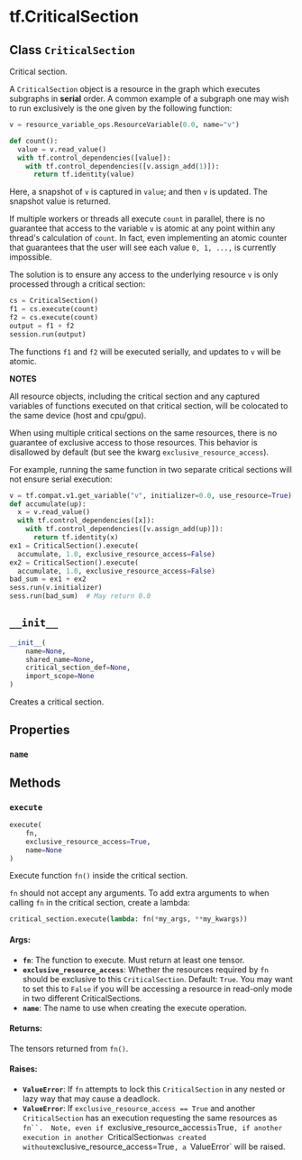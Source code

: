 <div itemscope itemtype="http://developers.google.com/ReferenceObject">
<meta itemprop="name" content="tf.CriticalSection" />
<meta itemprop="path" content="Stable" />
<meta itemprop="property" content="name"/>
<meta itemprop="property" content="__init__"/>
<meta itemprop="property" content="execute"/>
</div>

# tf.CriticalSection

## Class `CriticalSection`



Critical section.

A `CriticalSection` object is a resource in the graph which executes subgraphs
in **serial** order.  A common example of a subgraph one may wish to run
exclusively is the one given by the following function:

```python
v = resource_variable_ops.ResourceVariable(0.0, name="v")

def count():
  value = v.read_value()
  with tf.control_dependencies([value]):
    with tf.control_dependencies([v.assign_add(1)]):
      return tf.identity(value)
```

Here, a snapshot of `v` is captured in `value`; and then `v` is updated.
The snapshot value is returned.

If multiple workers or threads all execute `count` in parallel, there is no
guarantee that access to the variable `v` is atomic at any point within
any thread's calculation of `count`.  In fact, even implementing an atomic
counter that guarantees that the user will see each value `0, 1, ...,` is
currently impossible.

The solution is to ensure any access to the underlying resource `v` is
only processed through a critical section:

```python
cs = CriticalSection()
f1 = cs.execute(count)
f2 = cs.execute(count)
output = f1 + f2
session.run(output)
```
The functions `f1` and `f2` will be executed serially, and updates to `v`
will be atomic.

**NOTES**

All resource objects, including the critical section and any captured
variables of functions executed on that critical section, will be
colocated to the same device (host and cpu/gpu).

When using multiple critical sections on the same resources, there is no
guarantee of exclusive access to those resources.  This behavior is disallowed
by default (but see the kwarg `exclusive_resource_access`).

For example, running the same function in two separate critical sections
will not ensure serial execution:

```python
v = tf.compat.v1.get_variable("v", initializer=0.0, use_resource=True)
def accumulate(up):
  x = v.read_value()
  with tf.control_dependencies([x]):
    with tf.control_dependencies([v.assign_add(up)]):
      return tf.identity(x)
ex1 = CriticalSection().execute(
  accumulate, 1.0, exclusive_resource_access=False)
ex2 = CriticalSection().execute(
  accumulate, 1.0, exclusive_resource_access=False)
bad_sum = ex1 + ex2
sess.run(v.initializer)
sess.run(bad_sum)  # May return 0.0
```

<h2 id="__init__"><code>__init__</code></h2>

``` python
__init__(
    name=None,
    shared_name=None,
    critical_section_def=None,
    import_scope=None
)
```

Creates a critical section.



## Properties

<h3 id="name"><code>name</code></h3>





## Methods

<h3 id="execute"><code>execute</code></h3>

``` python
execute(
    fn,
    exclusive_resource_access=True,
    name=None
)
```

Execute function `fn()` inside the critical section.

`fn` should not accept any arguments.  To add extra arguments to when
calling `fn` in the critical section, create a lambda:

```python
critical_section.execute(lambda: fn(*my_args, **my_kwargs))
```

#### Args:

* <b>`fn`</b>: The function to execute.  Must return at least one tensor.
* <b>`exclusive_resource_access`</b>: Whether the resources required by
    `fn` should be exclusive to this `CriticalSection`.  Default: `True`.
    You may want to set this to `False` if you will be accessing a
    resource in read-only mode in two different CriticalSections.
* <b>`name`</b>: The name to use when creating the execute operation.


#### Returns:

The tensors returned from `fn()`.


#### Raises:

* <b>`ValueError`</b>: If `fn` attempts to lock this `CriticalSection` in any nested
    or lazy way that may cause a deadlock.
* <b>`ValueError`</b>: If `exclusive_resource_access == True` and
    another `CriticalSection` has an execution requesting the same
    resources as `fn``.  Note, even if `exclusive_resource_access` is
    `True`, if another execution in another `CriticalSection` was created
    without `exclusive_resource_access=True`, a `ValueError` will be raised.



